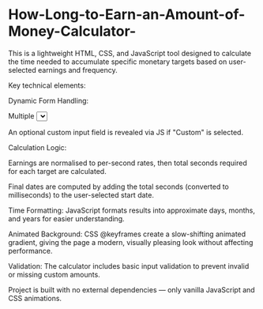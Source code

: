 # How-Long-to-Earn-an-Amount-of-Money-Calculator-

This is a lightweight HTML, CSS, and JavaScript tool designed to calculate the time needed to accumulate specific monetary targets based on user-selected earnings and frequency.

Key technical elements:

Dynamic Form Handling:

Multiple <select> dropdowns allow users to pick two financial targets, their earnings per unit of time, and earning frequency (second, minute, hour, day, week).

An optional custom input field is revealed via JS if "Custom" is selected.

Calculation Logic:

Earnings are normalised to per-second rates, then total seconds required for each target are calculated.

Final dates are computed by adding the total seconds (converted to milliseconds) to the user-selected start date.

Time Formatting:
JavaScript formats results into approximate days, months, and years for easier understanding.

Animated Background:
CSS @keyframes create a slow-shifting animated gradient, giving the page a modern, visually pleasing look without affecting performance.

Validation:
The calculator includes basic input validation to prevent invalid or missing custom amounts.

Project is built with no external dependencies — only vanilla JavaScript and CSS animations.
